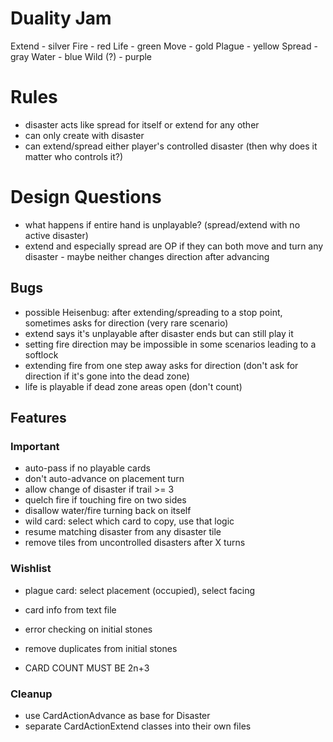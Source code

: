 # Duality Jam

Extend - silver
Fire - red
Life - green
Move - gold
Plague - yellow
Spread - gray
Water - blue
Wild (?) - purple

# Rules

- disaster acts like spread for itself or extend for any other
- can only create with disaster
- can extend/spread either player's controlled disaster (then why does it matter who controls it?)

# Design Questions

- what happens if entire hand is unplayable? (spread/extend with no active disaster)
- extend and especially spread are OP if they can both move and turn any disaster
        - maybe neither changes direction after advancing

## Bugs

- possible Heisenbug: after extending/spreading to a stop point, sometimes asks
  for direction (very rare scenario)
- extend says it's unplayable after disaster ends but can still play it
- setting fire direction may be impossible in some scenarios leading to a softlock
- extending fire from one step away asks for direction (don't ask for direction if it's gone into the dead zone)
- life is playable if dead zone areas open (don't count)

## Features

### Important

- auto-pass if no playable cards
- don't auto-advance on placement turn
- allow change of disaster if trail >= 3
- quelch fire if touching fire on two sides
- disallow water/fire turning back on itself
- wild card: select which card to copy, use that logic
- resume matching disaster from any disaster tile
- remove tiles from uncontrolled disasters after X turns

### Wishlist

- plague card: select placement (occupied), select facing
- card info from text file
- error checking on initial stones
- remove duplicates from initial stones

- CARD COUNT MUST BE 2n+3

### Cleanup

- use CardActionAdvance as base for Disaster
- separate CardActionExtend classes into their own files
